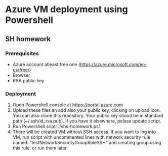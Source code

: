 # Azure VM deployment using Powershell
## SH homework

### Prerequisites
- Azure account atleast free one (https://azure.microsoft.com/en-us/free/)
- Browser
- RSA public key

### Deployment
1. Open Powershell console at https://portal.azure.com
2. Upload these files an add also your public key, clicking on upload icon. You can also clone this repository. Your public key shoud be in standard path (~/.ssh/id_rsa.pub). If you have it elsewhere, pelase update script.
3. Run Powershell sript: ./shs-homework.ps1
4. There will be created VM without SSH access. If you want to log into VM, run script with uncommented lines with network security rule named: "testNetworkSecurityGroupRuleSSH" and creating group using this rule, or run them later.
